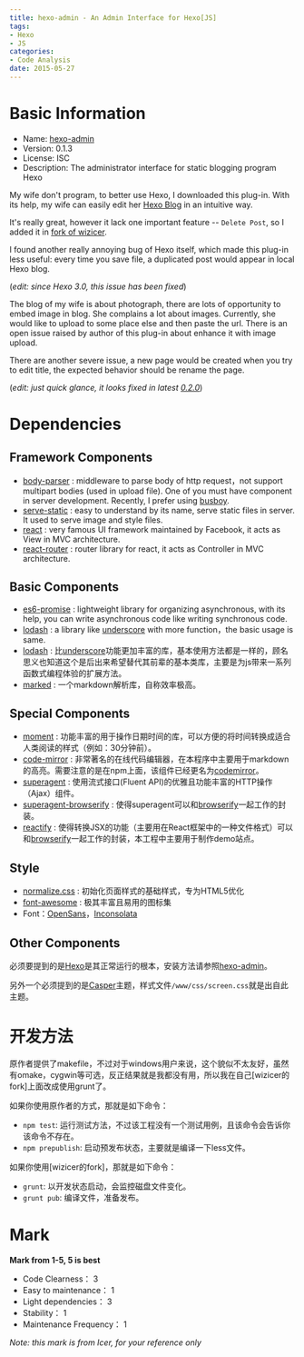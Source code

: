 ```yaml
---
title: hexo-admin - An Admin Interface for Hexo[JS]
tags:
- Hexo
- JS
categories:
- Code Analysis
date: 2015-05-27
---
```


# Basic Information

* Name: [hexo-admin]
* Version: 0.1.3
* License: ISC
* Description: The administrator interface for static blogging program Hexo

My wife don't program, to better use Hexo, I downloaded this plug-in. With its help, my wife can
easily edit her [Hexo Blog](http://hiyaphoto.com) in an intuitive way.

It's really great, however it lack one important feature -- `Delete Post`, so I added it in [fork of
wizicer].

I found another really annoying bug of Hexo itself, which made this plug-in less useful: every time
you save file, a duplicated post would appear in local Hexo blog.

(*edit: since Hexo 3.0, this issue has been fixed*)

The blog of my wife is about photograph, there are lots of opportunity to embed image in blog. She
complains a lot about images. Currently, she would like to upload to some place else and then paste
the url. There is an open issue raised by author of this plug-in about enhance it with image upload.

There are another severe issue, a new page would be created when you try to edit title, the expected
behavior should be rename the page.

(*edit: just quick glance, it looks fixed in latest
[0.2.0](https://github.com/jaredly/hexo-admin/commit/2b5f8529585fc2a6e9afe451f36af6e355a88e66)*)

# Dependencies

## Framework Components

* [body-parser] : middleware to parse body of http request，not support multipart bodies (used in
  upload file). One of you must have component in server development. Recently, I prefer using
  [busboy].
* [serve-static] : easy to understand by its name, serve static files in server. It used to serve
  image and style files.
* [react] : very famous UI framework maintained by Facebook, it acts as View in MVC architecture.
* [react-router] : router library for react, it acts as Controller in MVC architecture.

## Basic Components

* [es6-promise] : lightweight library for organizing asynchronous, with its help, you can write
  asynchronous code like writing synchronous code.
* [lodash] : a library like [underscore] with more function，the basic usage is same.
* [lodash] : 比[underscore]功能更加丰富的库，基本使用方法都是一样的，顾名思义也知道这个是后出来希望替代其前辈的基本类库，主要是为js带来一系列函数式编程体验的扩展方法。
* [marked] : 一个markdown解析库，自称效率极高。

## Special Components

* [moment] : 功能丰富的用于操作日期时间的库，可以方便的将时间转换成适合人类阅读的样式（例如：30分钟前）。
* [code-mirror] : 非常著名的在线代码编辑器，在本程序中主要用于markdown的高亮。需要注意的是在npm上面，该组件已经更名为[codemirror]。
* [superagent] : 使用流式接口(Fluent API)的优雅且功能丰富的HTTP操作（Ajax）组件。
* [superagent-browserify] : 使得superagent可以和[browserify]一起工作的封装。
* [reactify] : 使得转换JSX的功能（主要用在React框架中的一种文件格式）可以和[browserify]一起工作的封装，本工程中主要用于制作demo站点。

## Style

* [normalize.css] : 初始化页面样式的基础样式，专为HTML5优化
* [font-awesome] : 极其丰富且易用的图标集
* Font：[OpenSans]，[Inconsolata]

## Other Components

必须要提到的是[Hexo]是其正常运行的根本，安装方法请参照[hexo-admin]。

另外一个必须提到的是[Casper]主题，样式文件`/www/css/screen.css`就是出自此主题。

# 开发方法

原作者提供了makefile，不过对于windows用户来说，这个貌似不太友好，虽然有omake，cygwin等可选，反正结果就是我都没有用，所以我在自己[wizicer的fork]上面改成使用grunt了。

如果你使用原作者的方式，那就是如下命令：

* `npm test`: 运行测试方法，不过该工程没有一个测试用例，且该命令会告诉你该命令不存在。
* `npm prepublish`: 启动预发布状态，主要就是编译一下less文件。

如果你使用[wizicer的fork]，那就是如下命令：

* `grunt`: 以开发状态启动，会监控磁盘文件变化。
* `grunt pub`: 编译文件，准备发布。

# Mark

**Mark from 1-5, 5 is best**

* Code Clearness： 3
* Easy to maintenance： 1
* Light dependencies： 3
* Stability： 1
* Maintenance Frequency： 1

*Note: this mark is from Icer, for your reference only*

[hexo-admin]: http://jaredly.github.io/hexo-admin/
[fork of wizicer]: https://github.com/wizicer/hexo-admin

[body-parser]: https://www.npmjs.com/package/body-parser
[moment]: https://www.npmjs.com/package/moment
[serve-static]: https://www.npmjs.com/package/serve-static
[code-mirror]: https://www.npmjs.com/package/code-mirror
[es6-promise]: https://www.npmjs.com/package/es6-promise
[react]: https://www.npmjs.com/package/react
[react-router]: https://www.npmjs.com/package/react-router
[lodash]: https://www.npmjs.com/package/lodash
[marked]: https://www.npmjs.com/package/marked
[reactify]: https://www.npmjs.com/package/reactify
[superagent]: https://www.npmjs.com/package/superagent
[superagent-browserify]: https://www.npmjs.com/package/superagent-browserify

[busboy]: https://www.npmjs.org/package/busboy
[codemirror]: https://www.npmjs.com/package/codemirror
[underscore]: https://www.npmjs.com/package/underscore
[browserify]: https://www.npmjs.com/package/browserify
[Casper]: https://github.com/lacymorrow/casper
[Hexo]: http://hexo.io/

[normalize.css]: http://necolas.github.io/normalize.css/
[OpenSans]: http://www.google.com/fonts/specimen/Open+Sans
[Inconsolata]: http://www.google.com/fonts/specimen/Inconsolata
[font-awesome]: http://fortawesome.github.io/Font-Awesome/

